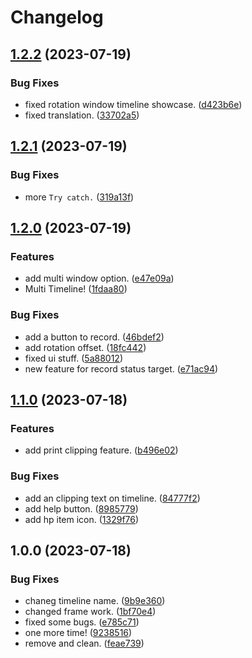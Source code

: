 # Changelog

## [1.2.2](https://github.com/ArchiDog1998/ActionTimelineEx/compare/v1.2.1...v1.2.2) (2023-07-19)


### Bug Fixes

* fixed rotation window timeline showcase. ([d423b6e](https://github.com/ArchiDog1998/ActionTimelineEx/commit/d423b6eb8fc0e1fdee1f0c5f86a92f93eb670c73))
* fixed translation. ([33702a5](https://github.com/ArchiDog1998/ActionTimelineEx/commit/33702a56d4519844d7709c463b2e4ad6cfa331d0))

## [1.2.1](https://github.com/ArchiDog1998/ActionTimelineEx/compare/v1.2.0...v1.2.1) (2023-07-19)


### Bug Fixes

* more `Try catch.` ([319a13f](https://github.com/ArchiDog1998/ActionTimelineEx/commit/319a13f46c875a85d2b106f9e823da70c0c1e6ca))

## [1.2.0](https://github.com/ArchiDog1998/ActionTimelineEx/compare/v1.1.0...v1.2.0) (2023-07-19)


### Features

* add multi window option. ([e47e09a](https://github.com/ArchiDog1998/ActionTimelineEx/commit/e47e09a4915ae22e299aae66b3c2fbfb419dce3a))
* Multi Timeline! ([1fdaa80](https://github.com/ArchiDog1998/ActionTimelineEx/commit/1fdaa80706466ab33812082eb2d725c9a1e7e340))


### Bug Fixes

* add a button to record. ([46bdef2](https://github.com/ArchiDog1998/ActionTimelineEx/commit/46bdef24a4d3b881a01d580168553fc3cbae2f9a))
* add rotation offset. ([18fc442](https://github.com/ArchiDog1998/ActionTimelineEx/commit/18fc442f713cba0f98a1d8712ea80b2dff2566d6))
* fixed ui stuff. ([5a88012](https://github.com/ArchiDog1998/ActionTimelineEx/commit/5a8801246aca058335ee5dea60b807861e3c6a24))
* new feature for record status target. ([e71ac94](https://github.com/ArchiDog1998/ActionTimelineEx/commit/e71ac94438ef44952662fe76ba69bf734b70aefa))

## [1.1.0](https://github.com/ArchiDog1998/ActionTimelineEx/compare/v1.0.0...v1.1.0) (2023-07-18)


### Features

* add print clipping feature. ([b496e02](https://github.com/ArchiDog1998/ActionTimelineEx/commit/b496e029609cb32e1cb5241519d5fa01a7e7e0ca))


### Bug Fixes

* add an clipping text on timeline. ([84777f2](https://github.com/ArchiDog1998/ActionTimelineEx/commit/84777f2401d1037e1989c13fae6ad85a582d2494))
* add help button. ([8985779](https://github.com/ArchiDog1998/ActionTimelineEx/commit/898577951f462f63a48605447c36d2f7b33fc579))
* add hp item icon. ([1329f76](https://github.com/ArchiDog1998/ActionTimelineEx/commit/1329f762c6fb073f24c566a10b7cc72dacde1673))

## 1.0.0 (2023-07-18)


### Bug Fixes

* chaneg timeline name. ([9b9e360](https://github.com/ArchiDog1998/ActionTimelineEx/commit/9b9e360f145fde0cfe926c0e5046fbd5958b9060))
* changed frame work. ([1bf70e4](https://github.com/ArchiDog1998/ActionTimelineEx/commit/1bf70e41241e91e0912d8f0cd161b4129da2f137))
* fixed some bugs. ([e785c71](https://github.com/ArchiDog1998/ActionTimelineEx/commit/e785c71e78da5ba924cfaefc3ebd911450116df4))
* one more time! ([9238516](https://github.com/ArchiDog1998/ActionTimelineEx/commit/9238516edde0587814f3cffe18097f589161e6dc))
* remove and clean. ([feae739](https://github.com/ArchiDog1998/ActionTimelineEx/commit/feae7390a4860ced19fd0b3ad50be1c4f42140c8))
